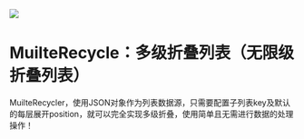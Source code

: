 [![](https://jitpack.io/v/HarryJoker/MuilteRecycle.svg)](https://jitpack.io/#HarryJoker/MuilteRecycle)

# MuilteRecycle：多级折叠列表（无限级折叠列表）

MuilteRecycler，使用JSON对象作为列表数据源，只需要配置子列表key及默认的每层展开position，就可以完全实现多级折叠，使用简单且无需进行数据的处理操作！
